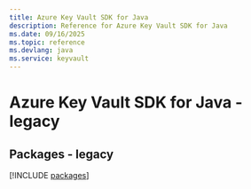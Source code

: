 ```yaml
---
title: Azure Key Vault SDK for Java
description: Reference for Azure Key Vault SDK for Java
ms.date: 09/16/2025
ms.topic: reference
ms.devlang: java
ms.service: keyvault
---
```

# Azure Key Vault SDK for Java - legacy
## Packages - legacy
[!INCLUDE [packages](key-vault-index.md)]